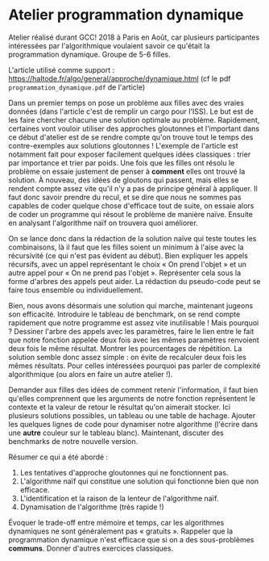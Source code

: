 # Atelier programmation dynamique

Atelier réalisé durant GCC! 2018 à Paris en Août, car plusieurs participantes
intéressées par l'algorithmique voulaient savoir ce qu'était la programmation
dynamique. Groupe de 5-6 filles.

L'article utilisé comme support :
https://haltode.fr/algo/general/approche/dynamique.html (cf le pdf
`programmation_dynamique.pdf` de l'article)

Dans un premier temps on pose un problème aux filles avec des vraies données
(dans l'article c'est de remplir un cargo pour l'ISS). Le but est de les faire
chercher chacune une solution optimale au problème. Rapidement, certaines vont
vouloir utiliser des approches gloutonnes et l'important dans ce début d'atelier
est de se rendre compte qu'on trouve tout le temps des contre-exemples aux
solutions gloutonnes ! L'exemple de l'article est notamment fait pour exposer
facilement quelques idées classiques : trier par importance et trier par poids.
Une fois que les filles ont résolu le problème on essaie justement de penser à
**comment** elles ont trouvé la solution. À nouveau, des idées de gloutons qui
passent, mais elles se rendent compte assez vite qu'il n'y a pas de principe
général à appliquer. Il faut donc savoir prendre du recul, et se dire que nous
ne sommes pas capables de coder quelque chose d'efficace tout de suite, on
essaie alors de coder un programme qui résout le problème de manière naïve.
Ensuite en analysant l'algorithme naïf on trouvera quoi améliorer.

On se lance donc dans la rédaction de la solution naïve qui teste toutes les
combinaisons, là il faut que les filles soient un minimum à l'aise avec la
récursivité (ce qui n'est pas évident au début). Bien expliquer les appels
récursifs, avec un appel représentant le choix « On prend l'objet » et un autre
appel pour « On ne prend pas l'objet ». Représenter cela sous la forme d'arbres
des appels peut aider. La rédaction du pseudo-code peut se faire tous ensemble
ou individuellement.

Bien, nous avons désormais une solution qui marche, maintenant jugeons son
efficacité. Introduire le tableau de benchmark, on se rend compte rapidement que
notre programme est assez vite inutilisable ! Mais pourquoi ? Dessiner l'arbre
des appels avec les paramètres, faire le lien entre le fait que notre fonction
appelée deux fois avec les mêmes paramètres renvoient deux fois le même
résultat. Montrer les pourcentages de répétition. La solution semble donc assez
simple : on évite de recalculer deux fois les mêmes résultats. Pour celles
intéressées pourquoi pas parler de complexité algorithmique (ou alors en faire
un autre atelier !).

Demander aux filles des idées de comment retenir l'information, il faut bien
qu'elles comprennent que les arguments de notre fonction représentent le
contexte et la valeur de retour le résultat qu'on aimerait stocker. Ici
plusieurs solutions possibles, un tableau ou une table de hachage. Ajouter les
quelques lignes de code pour dynamiser notre algorithme (l'écrire dans une
**autre** couleur sur le tableau blanc). Maintenant, discuter des benchmarks de
notre nouvelle version.

Résumer ce qui a été abordé :

1. Les tentatives d'approche gloutonnes qui ne fonctionnent pas.
2. L'algorithme naïf qui constitue une solution qui fonctionne bien que non
   efficace.
3. L'identification et la raison de la lenteur de l'algorithme naïf.
4. Dynamisation de l'algorithme (très rapide !)

Évoquer le trade-off entre mémoire et temps, car les algorithmes dynamiques ne
sont généralement pas « gratuits ». Rappeler que la programmation dynamique
n'est efficace que si on a des sous-problèmes **communs**. Donner d'autres
exercices classiques.
